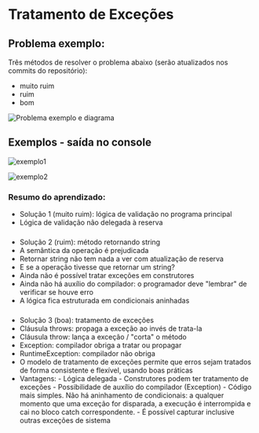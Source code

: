 # Tratamento de Exceções

## Problema exemplo:
Três métodos de resolver o problema abaixo (serão atualizados nos commits do repositório):
- muito ruim
- ruim
- bom

![Problema exemplo e diagrama](https://github.com/user-attachments/assets/7eca394d-6c0e-47f1-84b8-d07082629355)

## Exemplos - saída no console

![exemplo1](https://github.com/user-attachments/assets/3cea90cd-c2ce-459f-b9c0-57bf82a5477f)

![exemplo2](https://github.com/user-attachments/assets/0bb404fa-c8ee-494d-afce-90241db77f28)

### Resumo do aprendizado:
- Solução 1 (muito ruim): lógica de validação no programa principal
- Lógica de validação não delegada à reserva
###
- Solução 2 (ruim): método retornando string
- A semântica da operação é prejudicada
- Retornar string não tem nada a ver com atualização de reserva
- E se a operação tivesse que retornar um string?
- Ainda não é possível tratar exceções em construtores
- Ainda não há auxílio do compilador: o programador deve "lembrar" de verificar se houve
erro
- A lógica fica estruturada em condicionais aninhadas
###
- Solução 3 (boa): tratamento de exceções
- Cláusula throws: propaga a exceção ao invés de trata-la
- Cláusula throw: lança a exceção / "corta" o método
- Exception: compilador obriga a tratar ou propagar
- RuntimeException: compilador não obriga
- O modelo de tratamento de exceções permite que erros sejam tratados de forma consistente e
flexível, usando boas práticas
- Vantagens:
      - Lógica delegada
      - Construtores podem ter tratamento de exceções
      - Possibilidade de auxílio do compilador (Exception)
      - Código mais simples. Não há aninhamento de condicionais: a qualquer momento que uma exceção for
      disparada, a execução é interrompida e cai no bloco catch correspondente.
      - É possível capturar inclusive outras exceções de sistema
